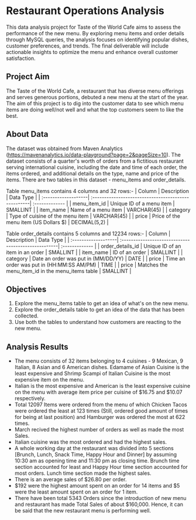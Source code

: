 # Restaurant Operations Analysis

This data analysis project for Taste of the World Cafe aims to assess the performance of the new menu. By exploring menu items and order details through MySQL queries, the analysis focuses on identifying popular dishes, customer preferences, and trends. The final deliverable will include actionable insights to optimize the menu and enhance overall customer satisfaction.

## Project Aim

The Taste of the World Cafe, a restaurant that has diverse menu offerings and serves generous portions, debuted a new menu at the start of the year. The aim of this project is to dig into the customer data to see which menu items are doing well/not well and what the top customers seem to like the best.

## About Data

The dataset was obtained from Maven Analytics (https://mavenanalytics.io/data-playground?page=2&pageSize=10). The dataset consists of a quarter's worth of orders from a fictitious restaurant serving international cuisine, including the date and time of each order, the items ordered, and additional details on the type, name and price of the items. There are two tables in this dataset - menu_items and order_details. 

Table menu_items contains 4 columns and 32 rows:-
| Column              | Description                                         | Data Type      |
| :-------------------| :---------------------------------------------------| :------------- |
| menu_item_id        | Unique ID of a menu item                            | SMALLINT       |
| item_name           | Name of a menu item                                 | VARCHAR(45)    |
| category            | Type of cuisine of the menu item                    | VARCHAR(45)    |
| price               | Price of the menu item (US Dollars $)               | DECIMAL(5,2)   |

Table order_details contains 5 columns and 12234 rows:-
| Column              | Description                                         | Data Type      |
| :-------------------| :---------------------------------------------------| :------------- |
| order_details_id    | Unique ID of an item in an order                    | SMALLINT       |
| item_name           | ID of an order                                      | SMALLINT       |
| category            | Date an order was put in (MM/DD/YY)                 | DATE           |
| price               | Time an order was put in (HH:MM:SS AM/PM)           | TIME           |
| price               | Matches the menu_item_id in the menu_items table    | SMALLINT       |

## Objectives

1. Explore the menu_items table to get an idea of what's on the new menu.
2. Explore the order_details table to get an idea of the data that has been collected.
3. Use both the tables to understand how customers are reacting to the new menu.

## Analysis Results

- The menu consists of 32 items belonging to 4 cuisines - 9 Mexican, 9 Italian, 8 Asian and 6 American dishes. Edamame of Asian Cuisine is the least expensive and Shrimp Scampi of Italian Cuisine is the most expensive item on the menu.
- Italian is the most expensive and American is the least expensive cuisine on the menu with average item price per cuisine of $16.75 and $10.07 respectively.
- Total 12097 Items were ordered from the menu of which Chicken Tacos were ordered the least at 123 times (Still, ordered good amount of times for being at last position) and Hamburger was ordered the most at 622 times.
- March recived the highest number of orders as well as made the most Sales.
- Italian cuisine was the most ordered and had the highest sales.
- A whole working day at the restaurant was divided into 5 sections [Brunch, Lunch, Snack Time, Happy Hour and Dinner] by assuming 10:30 am as opening time and 11:30 pm as closing time. Brunch time section accounted for least and Happy Hour time section accounted for most orders. Lunch time section made the highest sales.
- There is an average sales of $26.80 per order.
- $192 were the highest amount spent on an order for 14 items and $5 were the least amount spent on an order for 1 item.
- There have been total 5343 Orders since the introduction of new menu and restaurant has made Total Sales of about $160,000. Hence, it can be said that the new restaurant menu is performing well.
